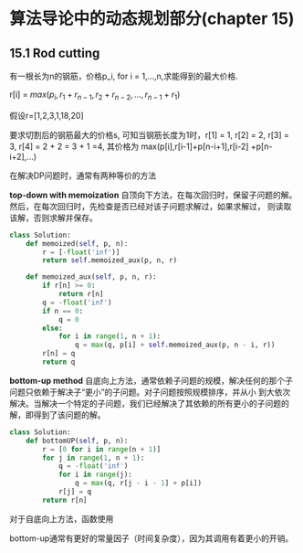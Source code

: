 # 算法导论中的动态规划部分(chapter 15)

## 15.1 Rod cutting

有一根长为n的钢筋，价格p_i, for i = 1,...,n,求能得到的最大价格.

r[i] = $max(p_i,r_1+r_{n-1},r_2+r_{n-2},...,r_{n-1}+r_1)$

假设r=[1,2,3,1,18,20]

要求切割后的钢筋最大的价格s, 可知当钢筋长度为1时，r[1] = 1, r[2] = 2, r[3] = 3, r[4] = 2 + 2 = 3 + 1 =4, 其价格为 max(p[i],r[i-1]+p[n-i+1],r[i-2]
+p[n-i+2],...)

在解决DP问题时，通常有两种等价的方法

**top-down with memoization**
自顶向下方法，在每次回归时，保留子问题的解。然后，在每次回归时，先检查是否已经对该子问题求解过，如果求解过， 则读取该解，否则求解并保存。

```python
class Solution:
    def memoized(self, p, n):
        r = [-float('inf')]
        return self.memoized_aux(p, n, r)

    def memoized_aux(self, p, n, r):
        if r[n] >= 0:
            return r[n]
        q = -float('inf')
        if n == 0:
            q = 0
        else:
            for i in range(1, n + 1):
                q = max(q, p[i] + self.memoized_aux(p, n - i, r))
        r[n] = q
        return q

```

**bottom-up method**
自底向上方法，通常依赖子问题的规模，解决任何的那个子问题只依赖于解决子“更小”的子问题。对子问题按照规模排序，并从小 到大依次解决。当解决一个特定的子问题，我们已经解决了其依赖的所有更小的子问题的解，即得到了该问题的解。

```python
class Solution:
    def bottomUP(self, p, n):
        r = [0 for i in range(n + 1)]
        for j in range(1, n + 1):
            q = -float('inf')
            for i in range(j):
                q = max(q, r[j - i - 1] + p[i])
            r[j] = q
        return r[n]
```

对于自底向上方法，函数使用

bottom-up通常有更好的常量因子（时间复杂度），因为其调用有着更小的开销。

